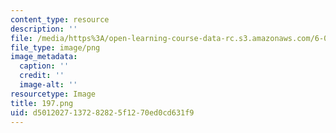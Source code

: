 ```yaml
---
content_type: resource
description: ''
file: /media/https%3A/open-learning-course-data-rc.s3.amazonaws.com/6-004-computation-structures-spring-2017/d5012027137282825f1270ed0cd631f9_197.png
file_type: image/png
image_metadata:
  caption: ''
  credit: ''
  image-alt: ''
resourcetype: Image
title: 197.png
uid: d5012027-1372-8282-5f12-70ed0cd631f9
---
```

